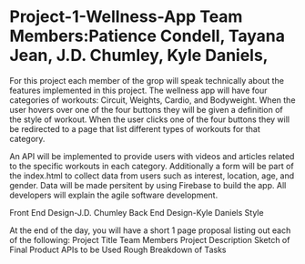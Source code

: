 # Project-1-Wellness-App    Team Members:Patience Condell, Tayana Jean, J.D. Chumley, Kyle Daniels,

For this project each member of the grop will speak technically about the features implemented in this project. The wellness app will have four categories of workouts: Circuit, Weights, Cardio, and Bodyweight. When the user hovers over one of the four buttons they will be given a definition of the style of workout. When the user clicks one of the four buttons they will be redirected to a page that list different types of workouts for that category. 

An API will be implemented to provide users with videos and articles related to the specific workouts in each category. Additionally a form will be part of the index.html to collect data from users such as interest, location, age, and gender. 
Data will be made persitent by using Firebase to build the app. All developers will explain the agile software development.


Front End Design-J.D. Chumley
Back End Design-Kyle Daniels
Style




At the end of the day, you will have a short 1 page proposal listing out each of the following:
Project Title
Team Members
Project Description
Sketch of Final Product
APIs to be Used
Rough Breakdown of Tasks
